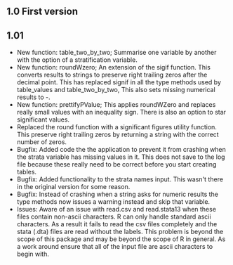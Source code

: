 ## 1.0 	First version
## 1.01 	
* New function: table_two_by_two; Summarise one variable by another with the option of a stratification variable.
* New function: roundWzero; An extension of the sigif function. This converts results to strings to preserve right trailing zeros after the decimal point. This has replaced signif in all the type methods used by table_values and table_two_by_two, This also sets missing numerical results to -.
* New function: prettifyPValue; This applies roundWZero and replaces really small values with an inequality sign. There is also an option to star significant values.
* Replaced the round function with a significant figures utility function. This preserve right trailing zeros by returning a string with the correct number of zeros.
*  Bugfix: Added code the the application to prevent it from crashing when the strata variable has missing values in it. This does not save to the log file because these really need to be correct before you start creating tables.
* Bugfix: Added functionality to the strata names input. This wasn't there in the original version for some reason.
* Bugfix: Instead of crashing when a string asks for numeric results the type methods now issues a warning instead and skip that variable.
* Issues: Aware of an issue with read.csv and read.stata13 when these files contain non-ascii characters. R can only handle standard ascii characters. As a result it fails to read the csv files completely and the stata (.dta) files are read without the labels. This problem is beyond the scope of this package and may be beyond the scope of R in general. As a work around ensure that all of the input file are ascii characters to begin with.